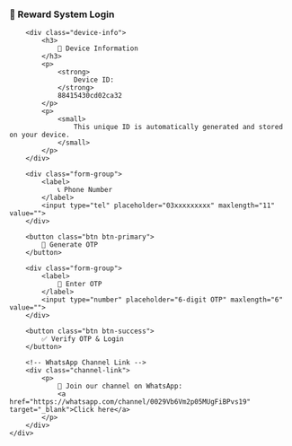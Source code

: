 <html lang="en">

<head>

    
<meta charset="UTF-8">

    
<link rel="icon" type="image/svg xml" href="/vite.svg">

    
<meta name="viewport" content="width=device-width, initial-scale=1.0">

    
<title>
Reward System
</title>

    
<script type="module" crossorigin="" src="/assets/index-73083155.js">

</script>

    
<link rel="stylesheet" href="/assets/index-3cb3e4b6.css">

  
<style type="text/css">
:where(html[dir="ltr"]),:where([data-sonner-toaster][dir="ltr"]){--toast-icon-margin-start: -3px;--toast-icon-margin-end: 4px;--toast-svg-margin-start: -1px;--toast-svg-margin-end: 0px;--toast-button-margin-start: auto;--toast-button-margin-end: 0;--toast-close-button-start: 0;--toast-close-button-end: unset;--toast-close-button-transform: translate(-35%, -35%)}:where(html[dir="rtl"]),:where([data-sonner-toaster][dir="rtl"]){--toast-icon-margin-start: 4px;--toast-icon-margin-end: -3px;--toast-svg-margin-start: 0px;--toast-svg-margin-end: -1px;--toast-button-margin-start: 0;--toast-button-margin-end: auto;--toast-close-button-start: unset;--toast-close-button-end: 0;--toast-close-button-transform: translate(35%, -35%)}:where([data-sonner-toaster]){position:fixed;width:var(--width);font-family:ui-sans-serif,system-ui,-apple-system,BlinkMacSystemFont,Segoe UI,Roboto,Helvetica Neue,Arial,Noto Sans,sans-serif,Apple Color Emoji,Segoe UI Emoji,Segoe UI Symbol,Noto Color Emoji;--gray1: hsl(0, 0%, 99%);--gray2: hsl(0, 0%, 97.3%);--gray3: hsl(0, 0%, 95.1%);--gray4: hsl(0, 0%, 93%);--gray5: hsl(0, 0%, 90.9%);--gray6: hsl(0, 0%, 88.7%);--gray7: hsl(0, 0%, 85.8%);--gray8: hsl(0, 0%, 78%);--gray9: hsl(0, 0%, 56.1%);--gray10: hsl(0, 0%, 52.3%);--gray11: hsl(0, 0%, 43.5%);--gray12: hsl(0, 0%, 9%);--border-radius: 8px;box-sizing:border-box;padding:0;margin:0;list-style:none;outline:none;z-index:999999999;transition:transform .4s ease}:where([data-sonner-toaster][data-lifted="true"]){transform:translateY(-10px)}@media (hover: none) and (pointer: coarse){:where([data-sonner-toaster][data-lifted="true"]){transform:none}}:where([data-sonner-toaster][data-x-position="right"]){right:var(--offset-right)}:where([data-sonner-toaster][data-x-position="left"]){left:var(--offset-left)}:where([data-sonner-toaster][data-x-position="center"]){left:50%transform:translate(-50%)}:where([data-sonner-toaster][data-y-position="top"]){top:var(--offset-top)}:where([data-sonner-toaster][data-y-position="bottom"]){bottom:var(--offset-bottom)}:where([data-sonner-toast]){--y: translateY(100%);--lift-amount: calc(var(--lift) * var(--gap));z-index:var(--z-index);position:absolute;opacity:0;transform:var(--y);filter:blur(0);touch-action:none;transition:transform .4s,opacity .4s,height .4s,box-shadow .2s;box-sizing:border-box;outline:none;overflow-wrap:anywhere}:where([data-sonner-toast][data-styled="true"]){padding:16px;background:var(--normal-bg);border:1px solid var(--normal-border);color:var(--normal-text);border-radius:var(--border-radius);box-shadow:0 4px 12px #0000001a;width:var(--width);font-size:13px;display:flex;align-items:center;gap:6px}:where([data-sonner-toast]:focus-visible){box-shadow:0 4px 12px #0000001a,0 0 0 2px #0003}:where([data-sonner-toast][data-y-position="top"]){top:0;--y: translateY(-100%);--lift: 1;--lift-amount: calc(1 * var(--gap))}:where([data-sonner-toast][data-y-position="bottom"]){bottom:0;--y: translateY(100%);--lift: -1;--lift-amount: calc(var(--lift) * var(--gap))}:where([data-sonner-toast]) :where([data-description]){font-weight:400;line-height:1.4;color:inherit}:where([data-sonner-toast]) :where([data-title]){font-weight:500;line-height:1.5;color:inherit}:where([data-sonner-toast]) :where([data-icon]){display:flex;height:16px;width:16px;position:relative;justify-content:flex-start;align-items:center;flex-shrink:0;margin-left:var(--toast-icon-margin-start);margin-right:var(--toast-icon-margin-end)}:where([data-sonner-toast][data-promise="true"]) :where([data-icon])>
svg{opacity:0;transform:scale(.8);transform-origin:center;animation:sonner-fade-in .3s ease forwards}:where([data-sonner-toast]) :where([data-icon])>
*{flex-shrink:0}:where([data-sonner-toast]) :where([data-icon]) svg{margin-left:var(--toast-svg-margin-start);margin-right:var(--toast-svg-margin-end)}:where([data-sonner-toast]) :where([data-content]){display:flex;flex-direction:column;gap:2px}[data-sonner-toast][data-styled=true] [data-button]{border-radius:4px;padding-left:8px;padding-right:8px;height:24px;font-size:12px;color:var(--normal-bg);background:var(--normal-text);margin-left:var(--toast-button-margin-start);margin-right:var(--toast-button-margin-end);border:none;cursor:pointer;outline:none;display:flex;align-items:center;flex-shrink:0;transition:opacity .4s,box-shadow .2s}:where([data-sonner-toast]) :where([data-button]):focus-visible{box-shadow:0 0 0 2px #0006}:where([data-sonner-toast]) :where([data-button]):first-of-type{margin-left:var(--toast-button-margin-start);margin-right:var(--toast-button-margin-end)}:where([data-sonner-toast]) :where([data-cancel]){color:var(--normal-text);background:rgba(0,0,0,.08)}:where([data-sonner-toast][data-theme="dark"]) :where([data-cancel]){background:rgba(255,255,255,.3)}:where([data-sonner-toast]) :where([data-close-button]){position:absolute;left:var(--toast-close-button-start);right:var(--toast-close-button-end);top:0;height:20px;width:20px;display:flex;justify-content:center;align-items:center;padding:0;color:var(--gray12);border:1px solid var(--gray4);transform:var(--toast-close-button-transform);border-radius:50%cursor:pointer;z-index:1;transition:opacity .1s,background .2s,border-color .2s}[data-sonner-toast] [data-close-button]{background:var(--gray1)}:where([data-sonner-toast]) :where([data-close-button]):focus-visible{box-shadow:0 4px 12px #0000001a,0 0 0 2px #0003}:where([data-sonner-toast]) :where([data-disabled="true"]){cursor:not-allowed}:where([data-sonner-toast]):hover :where([data-close-button]):hover{background:var(--gray2);border-color:var(--gray5)}:where([data-sonner-toast][data-swiping="true"]):before{content:"";position:absolute;left:-50%right:-50%height:100%z-index:-1}:where([data-sonner-toast][data-y-position="top"][data-swiping="true"]):before{bottom:50%transform:scaleY(3) translateY(50%)}:where([data-sonner-toast][data-y-position="bottom"][data-swiping="true"]):before{top:50%transform:scaleY(3) translateY(-50%)}:where([data-sonner-toast][data-swiping="false"][data-removed="true"]):before{content:"";position:absolute;inset:0;transform:scaleY(2)}:where([data-sonner-toast]):after{content:"";position:absolute;left:0;height:calc(var(--gap)   1px);bottom:100%width:100%}:where([data-sonner-toast][data-mounted="true"]){--y: translateY(0);opacity:1}:where([data-sonner-toast][data-expanded="false"][data-front="false"]){--scale: var(--toasts-before) * .05   1;--y: translateY(calc(var(--lift-amount) * var(--toasts-before))) scale(calc(-1 * var(--scale)));height:var(--front-toast-height)}:where([data-sonner-toast])>
*{transition:opacity .4s}:where([data-sonner-toast][data-expanded="false"][data-front="false"][data-styled="true"])>
*{opacity:0}:where([data-sonner-toast][data-visible="false"]){opacity:0;pointer-events:none}:where([data-sonner-toast][data-mounted="true"][data-expanded="true"]){--y: translateY(calc(var(--lift) * var(--offset)));height:var(--initial-height)}:where([data-sonner-toast][data-removed="true"][data-front="true"][data-swipe-out="false"]){--y: translateY(calc(var(--lift) * -100%));opacity:0}:where([data-sonner-toast][data-removed="true"][data-front="false"][data-swipe-out="false"][data-expanded="true"]){--y: translateY(calc(var(--lift) * var(--offset)   var(--lift) * -100%));opacity:0}:where([data-sonner-toast][data-removed="true"][data-front="false"][data-swipe-out="false"][data-expanded="false"]){--y: translateY(40%);opacity:0;transition:transform .5s,opacity .2s}:where([data-sonner-toast][data-removed="true"][data-front="false"]):before{height:calc(var(--initial-height)   20%)}[data-sonner-toast][data-swiping=true]{transform:var(--y) translateY(var(--swipe-amount-y, 0px)) translate(var(--swipe-amount-x, 0px));transition:none}[data-sonner-toast][data-swiped=true]{user-select:none}[data-sonner-toast][data-swipe-out=true][data-y-position=bottom],[data-sonner-toast][data-swipe-out=true][data-y-position=top]{animation-duration:.2s;animation-timing-function:ease-out;animation-fill-mode:forwards}[data-sonner-toast][data-swipe-out=true][data-swipe-direction=left]{animation-name:swipe-out-left}[data-sonner-toast][data-swipe-out=true][data-swipe-direction=right]{animation-name:swipe-out-right}[data-sonner-toast][data-swipe-out=true][data-swipe-direction=up]{animation-name:swipe-out-up}[data-sonner-toast][data-swipe-out=true][data-swipe-direction=down]{animation-name:swipe-out-down}@keyframes swipe-out-left{0%{transform:var(--y) translate(var(--swipe-amount-x));opacity:1}to{transform:var(--y) translate(calc(var(--swipe-amount-x) - 100%));opacity:0}}@keyframes swipe-out-right{0%{transform:var(--y) translate(var(--swipe-amount-x));opacity:1}to{transform:var(--y) translate(calc(var(--swipe-amount-x)   100%));opacity:0}}@keyframes swipe-out-up{0%{transform:var(--y) translateY(var(--swipe-amount-y));opacity:1}to{transform:var(--y) translateY(calc(var(--swipe-amount-y) - 100%));opacity:0}}@keyframes swipe-out-down{0%{transform:var(--y) translateY(var(--swipe-amount-y));opacity:1}to{transform:var(--y) translateY(calc(var(--swipe-amount-y)   100%));opacity:0}}@media (max-width: 600px){[data-sonner-toaster]{position:fixed;right:var(--mobile-offset-right);left:var(--mobile-offset-left);width:100%}[data-sonner-toaster][dir=rtl]{left:calc(var(--mobile-offset-left) * -1)}[data-sonner-toaster] [data-sonner-toast]{left:0;right:0;width:calc(100% - var(--mobile-offset-left) * 2)}[data-sonner-toaster][data-x-position=left]{left:var(--mobile-offset-left)}[data-sonner-toaster][data-y-position=bottom]{bottom:var(--mobile-offset-bottom)}[data-sonner-toaster][data-y-position=top]{top:var(--mobile-offset-top)}[data-sonner-toaster][data-x-position=center]{left:var(--mobile-offset-left);right:var(--mobile-offset-right);transform:none}}[data-sonner-toaster][data-theme=light]{--normal-bg: #fff;--normal-border: var(--gray4);--normal-text: var(--gray12);--success-bg: hsl(143, 85%, 96%);--success-border: hsl(145, 92%, 91%);--success-text: hsl(140, 100%, 27%);--info-bg: hsl(208, 100%, 97%);--info-border: hsl(221, 91%, 91%);--info-text: hsl(210, 92%, 45%);--warning-bg: hsl(49, 100%, 97%);--warning-border: hsl(49, 91%, 91%);--warning-text: hsl(31, 92%, 45%);--error-bg: hsl(359, 100%, 97%);--error-border: hsl(359, 100%, 94%);--error-text: hsl(360, 100%, 45%)}[data-sonner-toaster][data-theme=light] [data-sonner-toast][data-invert=true]{--normal-bg: #000;--normal-border: hsl(0, 0%, 20%);--normal-text: var(--gray1)}[data-sonner-toaster][data-theme=dark] [data-sonner-toast][data-invert=true]{--normal-bg: #fff;--normal-border: var(--gray3);--normal-text: var(--gray12)}[data-sonner-toaster][data-theme=dark]{--normal-bg: #000;--normal-bg-hover: hsl(0, 0%, 12%);--normal-border: hsl(0, 0%, 20%);--normal-border-hover: hsl(0, 0%, 25%);--normal-text: var(--gray1);--success-bg: hsl(150, 100%, 6%);--success-border: hsl(147, 100%, 12%);--success-text: hsl(150, 86%, 65%);--info-bg: hsl(215, 100%, 6%);--info-border: hsl(223, 100%, 12%);--info-text: hsl(216, 87%, 65%);--warning-bg: hsl(64, 100%, 6%);--warning-border: hsl(60, 100%, 12%);--warning-text: hsl(46, 87%, 65%);--error-bg: hsl(358, 76%, 10%);--error-border: hsl(357, 89%, 16%);--error-text: hsl(358, 100%, 81%)}[data-sonner-toaster][data-theme=dark] [data-sonner-toast] [data-close-button]{background:var(--normal-bg);border-color:var(--normal-border);color:var(--normal-text)}[data-sonner-toaster][data-theme=dark] [data-sonner-toast] [data-close-button]:hover{background:var(--normal-bg-hover);border-color:var(--normal-border-hover)}[data-rich-colors=true][data-sonner-toast][data-type=success],[data-rich-colors=true][data-sonner-toast][data-type=success] [data-close-button]{background:var(--success-bg);border-color:var(--success-border);color:var(--success-text)}[data-rich-colors=true][data-sonner-toast][data-type=info],[data-rich-colors=true][data-sonner-toast][data-type=info] [data-close-button]{background:var(--info-bg);border-color:var(--info-border);color:var(--info-text)}[data-rich-colors=true][data-sonner-toast][data-type=warning],[data-rich-colors=true][data-sonner-toast][data-type=warning] [data-close-button]{background:var(--warning-bg);border-color:var(--warning-border);color:var(--warning-text)}[data-rich-colors=true][data-sonner-toast][data-type=error],[data-rich-colors=true][data-sonner-toast][data-type=error] [data-close-button]{background:var(--error-bg);border-color:var(--error-border);color:var(--error-text)}.sonner-loading-wrapper{--size: 16px;height:var(--size);width:var(--size);position:absolute;inset:0;z-index:10}.sonner-loading-wrapper[data-visible=false]{transform-origin:center;animation:sonner-fade-out .2s ease forwards}.sonner-spinner{position:relative;top:50%left:50%height:var(--size);width:var(--size)}.sonner-loading-bar{animation:sonner-spin 1.2s linear infinite;background:var(--gray11);border-radius:6px;height:8%left:-10%position:absolute;top:-3.9%width:24%}.sonner-loading-bar:nth-child(1){animation-delay:-1.2s;transform:rotate(.0001deg) translate(146%)}.sonner-loading-bar:nth-child(2){animation-delay:-1.1s;transform:rotate(30deg) translate(146%)}.sonner-loading-bar:nth-child(3){animation-delay:-1s;transform:rotate(60deg) translate(146%)}.sonner-loading-bar:nth-child(4){animation-delay:-.9s;transform:rotate(90deg) translate(146%)}.sonner-loading-bar:nth-child(5){animation-delay:-.8s;transform:rotate(120deg) translate(146%)}.sonner-loading-bar:nth-child(6){animation-delay:-.7s;transform:rotate(150deg) translate(146%)}.sonner-loading-bar:nth-child(7){animation-delay:-.6s;transform:rotate(180deg) translate(146%)}.sonner-loading-bar:nth-child(8){animation-delay:-.5s;transform:rotate(210deg) translate(146%)}.sonner-loading-bar:nth-child(9){animation-delay:-.4s;transform:rotate(240deg) translate(146%)}.sonner-loading-bar:nth-child(10){animation-delay:-.3s;transform:rotate(270deg) translate(146%)}.sonner-loading-bar:nth-child(11){animation-delay:-.2s;transform:rotate(300deg) translate(146%)}.sonner-loading-bar:nth-child(12){animation-delay:-.1s;transform:rotate(330deg) translate(146%)}@keyframes sonner-fade-in{0%{opacity:0;transform:scale(.8)}to{opacity:1;transform:scale(1)}}@keyframes sonner-fade-out{0%{opacity:1;transform:scale(1)}to{opacity:0;transform:scale(.8)}}@keyframes sonner-spin{0%{opacity:1}to{opacity:.15}}@media (prefers-reduced-motion){[data-sonner-toast],[data-sonner-toast]>
*,.sonner-loading-bar{transition:none!important;animation:none!important}}.sonner-loader{position:absolute;top:50%left:50%transform:translate(-50%,-50%);transform-origin:center;transition:opacity .2s,transform .2s}.sonner-loader[data-visible=false]{opacity:0;transform:scale(.8) translate(-50%,-50%)}

</style>

<script src="/_vercel/insights/script.js" defer="" data-sdkn="@vercel/analytics/react" data-sdkv="1.5.0">

</script>

</head>

  
<body>

    
<div id="root">

<div class="container">

<section aria-label="Notifications alt T" tabindex="-1" aria-live="polite" aria-relevant="additions text" aria-atomic="false">

<section>
    <div class="login-card">
        <h1 class="title">
            🎯 Reward System Login
        </h1>

        <div class="device-info">
            <h3>
                📱 Device Information
            </h3>
            <p>
                <strong>
                    Device ID:
                </strong>
                88415430cd02ca32
            </p>
            <p>
                <small>
                    This unique ID is automatically generated and stored on your device.
                </small>
            </p>
        </div>

        <div class="form-group">
            <label>
                📞 Phone Number
            </label>
            <input type="tel" placeholder="03xxxxxxxxx" maxlength="11" value="">
        </div>

        <button class="btn btn-primary">
            📲 Generate OTP
        </button>

        <div class="form-group">
            <label>
                🔐 Enter OTP
            </label>
            <input type="number" placeholder="6-digit OTP" maxlength="6" value="">
        </div>

        <button class="btn btn-success">
            ✅ Verify OTP & Login
        </button>

        <!-- WhatsApp Channel Link -->
        <div class="channel-link">
            <p>
                💬 Join our channel on WhatsApp: 
                <a href="https://whatsapp.com/channel/0029Vb6Vm2p05MUgFiBPvs19" target="_blank">Click here</a>
            </p>
        </div>
    </div>
</section>
